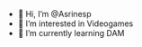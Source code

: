 - 👋 Hi, I’m @Asrinesp
- 👀 I’m interested in Videogames
- 🌱 I’m currently learning DAM

<!---
Asrinesp/Asrinesp is a ✨ special ✨ repository because its `README.md` (this file) appears on your GitHub profile.
You can click the Preview link to take a look at your changes.
--->
